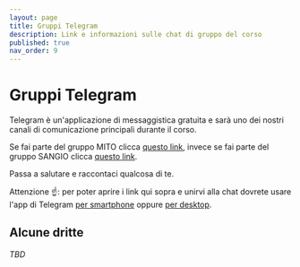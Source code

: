 ```yaml
---
layout: page
title: Gruppi Telegram
description: Link e informazioni sulle chat di gruppo del corso
published: true
nav_order: 9
---
```


# Gruppi Telegram

Telegram è un'applicazione di messaggistica gratuita e sarà uno dei nostri canali di comunicazione principali durante il corso. 

Se fai parte del gruppo MITO clicca [questo link](https://t.me/joinchat/I26Kn4St5I3d3ygl), invece se fai parte del gruppo SANGIO clicca [questo link](https://t.me/joinchat/IBcvTPhqYTcW9ELB).

Passa a salutare e raccontaci qualcosa di te.

Attenzione ☝️: per poter aprire i link qui sopra e unirvi alla chat dovrete usare l'app di Telegram [per smartphone](https://telegram.org/apps) oppure [per desktop](https://telegram.org/desktop).

## Alcune dritte

_TBD_
